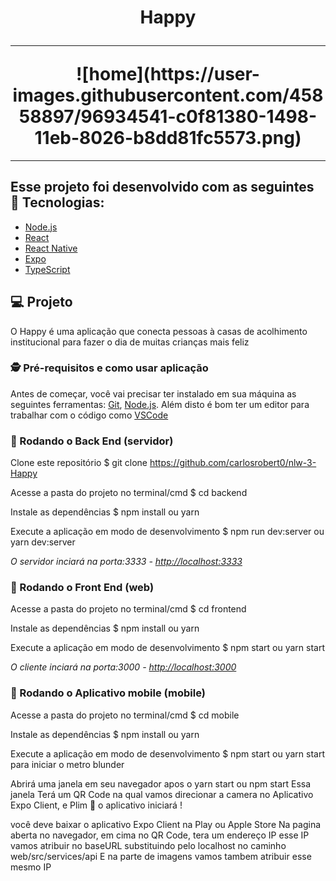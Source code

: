 <h1 align="center">
    Happy<hr/>  
    ![home](https://user-images.githubusercontent.com/45858897/96934541-c0f81380-1498-11eb-8026-b8dd81fc5573.png)
</h1>
<hr/>


## Esse projeto foi desenvolvido com as seguintes 🚀 Tecnologias:

- [Node.js](https://nodejs.org/en/)
- [React](https://reactjs.org)
- [React Native](https://facebook.github.io/react-native/)
- [Expo](https://expo.io/)
- [TypeScript](https://www.typescriptlang.org/)

## 💻 Projeto

O Happy é uma aplicação que conecta pessoas à casas de acolhimento institucional para fazer o dia de muitas crianças mais feliz 

### 🕵 Pré-requisitos e como usar aplicação

Antes de começar, você vai precisar ter instalado em sua máquina as seguintes ferramentas:
[Git](https://git-scm.com), [Node.js](https://nodejs.org/en/). 
Além disto é bom ter um editor para trabalhar com o código como [VSCode](https://code.visualstudio.com/)

### 🎲 Rodando o Back End (servidor)

Clone este repositório
$ git clone <https://github.com/carlosrobert0/nlw-3-Happy>

Acesse a pasta do projeto no terminal/cmd
$ cd backend

Instale as dependências
$ npm install ou yarn

Execute a aplicação em modo de desenvolvimento
$ npm run dev:server ou yarn dev:server

<i>O servidor inciará na porta:3333 - <http://localhost:3333></i>

### 🌟 Rodando o Front End (web)

Acesse a pasta do projeto no terminal/cmd
$ cd frontend

Instale as dependências
$ npm install ou yarn

Execute a aplicação em modo de desenvolvimento
$ npm start ou yarn start

<i>O cliente inciará na porta:3000 - <http://localhost:3000></i>

### 🌟 Rodando o Aplicativo mobile (mobile)

Acesse a pasta do projeto no terminal/cmd
$ cd mobile

Instale as dependências
$ npm install ou yarn

Execute a aplicação em modo de desenvolvimento
$ npm start ou yarn start
para iniciar o metro blunder

Abrirá uma janela em seu navegador apos o yarn start ou npm start
Essa janela Terá um QR Code na qual 
vamos direcionar a camera no Aplicativo Expo Client, e Plim 🌟 o aplicativo iniciará !

você deve baixar o aplicativo Expo Client na Play ou Apple Store
Na pagina aberta no navegador, em cima no QR Code, tera um endereço IP 
esse IP vamos atribuir no baseURL substituindo pelo localhost no caminho
web/src/services/api
E na parte de imagens vamos tambem atribuir esse mesmo IP 





